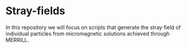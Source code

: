 # Stray-fields
In this repository we will focus on scripts that generate the stray field of individual particles from micromagnetic solutions achieved through MERRILL. 
